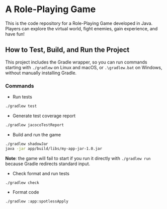 # A Role-Playing Game

This is the code repository for a Role-Playing Game developed in Java. Players can explore the virtual world, fight enemies, gain experience, and have fun!

## How to Test, Build, and Run the Project

This project includes the Gradle wrapper, so you can run commands starting with `./gradlew` on Linux and macOS, or `.\gradlew.bat` on Windows, without manually installing Gradle.

### Commands

- Run tests
```sh
./gradlew test
```

- Generate test coverage report
```sh
./gradlew jacocoTestReport
```

- Build and run the game
```sh
./gradlew shadowJar
java -jar app/build/libs/my-app-jar-1.0.jar
```
**Note**: the game will fail to start if you run it directly with `./gradlew run` because Gradle redirects standard input.

- Check format and run tests
```sh
./gradlew check
```

- Format code
```sh
./gradlew :app:spotlessApply
```